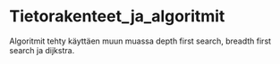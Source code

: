 # Tietorakenteet_ja_algoritmit

Algoritmit tehty käyttäen muun muassa depth first search, breadth first search ja dijkstra.

